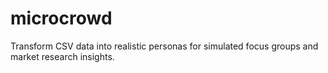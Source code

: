 # microcrowd
Transform CSV data into realistic personas for simulated focus groups and market research insights.
